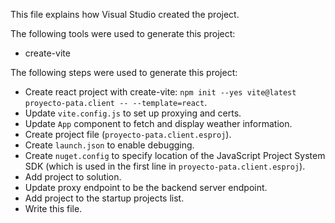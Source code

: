 This file explains how Visual Studio created the project.

The following tools were used to generate this project:
- create-vite

The following steps were used to generate this project:
- Create react project with create-vite: `npm init --yes vite@latest proyecto-pata.client -- --template=react`.
- Update `vite.config.js` to set up proxying and certs.
- Update `App` component to fetch and display weather information.
- Create project file (`proyecto-pata.client.esproj`).
- Create `launch.json` to enable debugging.
- Create `nuget.config` to specify location of the JavaScript Project System SDK (which is used in the first line in `proyecto-pata.client.esproj`).
- Add project to solution.
- Update proxy endpoint to be the backend server endpoint.
- Add project to the startup projects list.
- Write this file.
